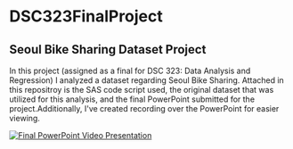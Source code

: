 # DSC323FinalProject

## Seoul Bike Sharing Dataset Project
In this project (assigned as a final for DSC 323: Data Analysis and Regression) I analyzed a dataset regarding Seoul Bike Sharing. Attached in this repositroy is the SAS code script used, the original dataset that was utilized for this analysis, and the final PowerPoint submitted for the project.Additionally, I've created recording over the PowerPoint for easier viewing.

[![Final PowerPoint Video Presentation](https://img.youtube.com/vi/DDlGhjfuvjo/0.jpg)](https://www.youtube.com/watch?v=DDlGhjfuvjo)
